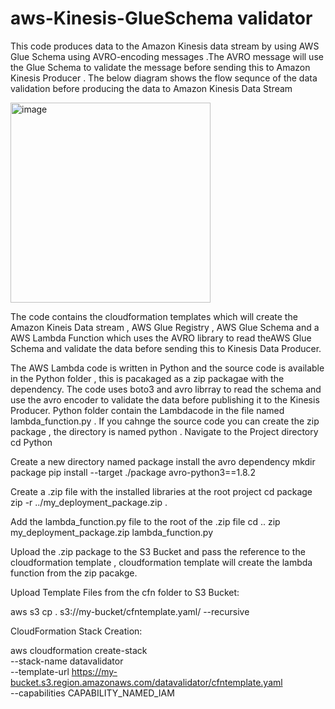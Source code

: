 # aws-Kinesis-GlueSchema validator
This code produces data to the Amazon Kinesis data stream by using AWS Glue Schema using AVRO-encoding messages .The AVRO message will use the Glue Schema to validate the message before sending this to Amazon Kinesis Producer . The below diagram shows the flow sequnce of the data validation before producing the data to Amazon Kinesis Data Stream

<img width="320" alt="image" src="https://github.com/debadatta30/aws-kinesisglueschema-validator/assets/136390466/d9c2baa9-96ae-4d59-a1fa-f8d528f52129">


The code contains the cloudformation templates which will create the Amazon Kineis Data stream , AWS Glue Registry , AWS Glue Schema and a AWS Lambda Function which uses the AVRO library to read theAWS Glue Schema and validate the data before sending this to Kinesis Data Producer. 

The AWS Lambda code is written in Python and the source code is available in the Python folder , this is pacakaged as a zip packagae with the dependency. The code uses boto3 and avro librray to read the schema and use the avro encoder to validate the data before publishing it to the Kinesis Producer. Python folder contain the Lambdacode in the file named lambda_function.py . If you cahnge the source code you can create the zip package ,  the directory is named python . Navigate to the Project directory 
  cd Python

Create a new directory named package  install the avro dependency
  mkdir package
  pip install --target ./package avro-python3==1.8.2 

Create a .zip file with the installed libraries at the root project
  cd package
  zip -r ../my_deployment_package.zip .

Add the lambda_function.py file to the root of the .zip file
  cd ..
  zip my_deployment_package.zip lambda_function.py

Upload the .zip package to the S3 Bucket and pass the reference to the cloudformation template , cloudformation template will create the lambda function from the zip pacakge.

  
Upload Template Files from the cfn folder to S3 Bucket:

aws s3 cp . s3://my-bucket/cfntemplate.yaml/ --recursive

CloudFormation Stack Creation:

aws cloudformation create-stack \
--stack-name datavalidator \
--template-url https://my-bucket.s3.region.amazonaws.com/datavalidator/cfntemplate.yaml \
--capabilities CAPABILITY_NAMED_IAM
